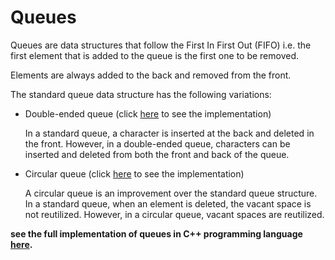 # Queues

Queues are data structures that follow the First In First Out (FIFO) i.e. the first element that is added to the queue is the first one to be removed.

Elements are always added to the back and removed from the front.

The standard queue data structure has the following variations:

- Double-ended queue (click [here](https://github.com/jainayu/Data-Structures/blob/master/Queues/doubleEndedQueue.cpp) to see the implementation)
	
	In a standard queue, a character is inserted at the back and deleted in the front. However, in a double-ended queue, characters can be inserted and deleted from both the front and back of the queue.
	
- Circular queue (click [here](https://github.com/jainayu/Data-Structures/blob/master/Queues/circularQueue.cpp) to see the implementation)
	
	A circular queue is an improvement over the standard queue structure. In a standard queue, when an element is deleted, the vacant space is not reutilized. However, in a circular queue, vacant spaces are reutilized.


**see the full implementation of queues in C++ programming language [here](https://github.com/jainayu/Data-Structures/blob/master/Queues/queue.cpp).**



